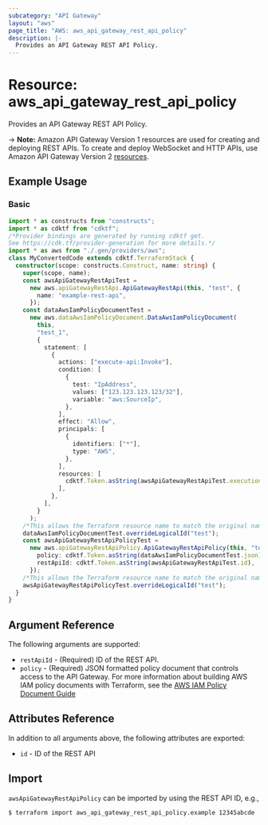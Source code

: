 ```yaml
---
subcategory: "API Gateway"
layout: "aws"
page_title: "AWS: aws_api_gateway_rest_api_policy"
description: |-
  Provides an API Gateway REST API Policy.
---
```


# Resource: aws_api_gateway_rest_api_policy

Provides an API Gateway REST API Policy.

-> **Note:** Amazon API Gateway Version 1 resources are used for creating and deploying REST APIs. To create and deploy WebSocket and HTTP APIs, use Amazon API Gateway Version 2 [resources](/docs/providers/aws/r/apigatewayv2_api.html).

## Example Usage

### Basic

```typescript
import * as constructs from "constructs";
import * as cdktf from "cdktf";
/*Provider bindings are generated by running cdktf get.
See https://cdk.tf/provider-generation for more details.*/
import * as aws from "./.gen/providers/aws";
class MyConvertedCode extends cdktf.TerraformStack {
  constructor(scope: constructs.Construct, name: string) {
    super(scope, name);
    const awsApiGatewayRestApiTest =
      new aws.apiGatewayRestApi.ApiGatewayRestApi(this, "test", {
        name: "example-rest-api",
      });
    const dataAwsIamPolicyDocumentTest =
      new aws.dataAwsIamPolicyDocument.DataAwsIamPolicyDocument(
        this,
        "test_1",
        {
          statement: [
            {
              actions: ["execute-api:Invoke"],
              condition: [
                {
                  test: "IpAddress",
                  values: ["123.123.123.123/32"],
                  variable: "aws:SourceIp",
                },
              ],
              effect: "Allow",
              principals: [
                {
                  identifiers: ["*"],
                  type: "AWS",
                },
              ],
              resources: [
                cdktf.Token.asString(awsApiGatewayRestApiTest.executionArn),
              ],
            },
          ],
        }
      );
    /*This allows the Terraform resource name to match the original name. You can remove the call if you don't need them to match.*/
    dataAwsIamPolicyDocumentTest.overrideLogicalId("test");
    const awsApiGatewayRestApiPolicyTest =
      new aws.apiGatewayRestApiPolicy.ApiGatewayRestApiPolicy(this, "test_2", {
        policy: cdktf.Token.asString(dataAwsIamPolicyDocumentTest.json),
        restApiId: cdktf.Token.asString(awsApiGatewayRestApiTest.id),
      });
    /*This allows the Terraform resource name to match the original name. You can remove the call if you don't need them to match.*/
    awsApiGatewayRestApiPolicyTest.overrideLogicalId("test");
  }
}

```

## Argument Reference

The following arguments are supported:

* `restApiId` - (Required) ID of the REST API.
* `policy` - (Required) JSON formatted policy document that controls access to the API Gateway. For more information about building AWS IAM policy documents with Terraform, see the [AWS IAM Policy Document Guide](https://learn.hashicorp.com/terraform/aws/iam-policy)

## Attributes Reference

In addition to all arguments above, the following attributes are exported:

* `id` - ID of the REST API

## Import

`awsApiGatewayRestApiPolicy` can be imported by using the REST API ID, e.g.,

```
$ terraform import aws_api_gateway_rest_api_policy.example 12345abcde
```

<!-- cache-key: cdktf-0.17.0-pre.15 input-462604b42421af71bc95bec7b6202ebc8a8fd576c1758bc6926d31abc399a949 -->